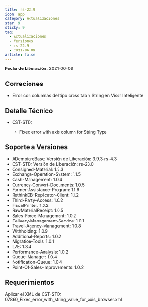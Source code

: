 ```yaml
---
title: rs-22.9
icon: app
category: Actualizaciones
star: 9
sticky: 9
tag:
  - Actualizaciones
  - Versiones
  - rs-22.9
  - 2021-06-09
article: false
---
```


**Fecha de Liberación:** 2021-06-09

## Correciones

- Error con columnas del tipo cross tab y String en Visor Inteligente

## Detalle Técnico

- CST-STD:

  - Fixed error with axis column for String Type

## Soporte a Versiones

- ADempiereBase: Versión de Liberación: 3.9.3-rs-4.3
- CST-STD: Versión de Liberación: rs-23.0
- Consigned-Material: 1.2.3
- Exchange-Operation-System: 1.1.5
- Cash-Management: 1.0.4
- Currency-Convert-Documents: 1.0.5
- Farmer-Assistance-Program: 1.1.6
- RethinkDB-Replicator-Client: 1.1.2
- Third-Party-Access: 1.0.2
- FiscalPrinter: 1.3.2
- RawMaterialReceipt: 1.0.5
- Sales-Force-Management: 1.0.2
- Delivery-Management-Service: 1.0.1
- Travel-Agency-Management: 1.0.8
- Withholding: 1.0.9
- Additional-Reports: 1.0.2
- Migration-Tools: 1.0.1
- LVE: 1.3.4
- Performance-Analysis: 1.0.2
- Queue-Manager: 1.0.4
- Notification-Queue: 1.0.4
- Point-Of-Sales-Improvements: 1.0.2

## Requerimientos

Aplicar el XML de CST-STD: 07860_Fixed_error_with_string_value_for_axis_browser.xml
